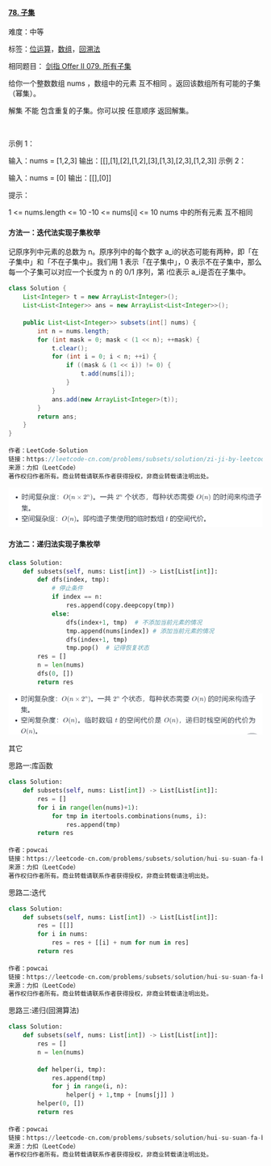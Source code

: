 #### [78. 子集](https://leetcode-cn.com/problems/subsets/)

难度：中等

标签：[位运算](../Topic/位运算.md)，[数组](../Topic/数组.md)，[回溯法](../Topic/回溯法.md)

相同题目： [剑指 Offer II 079. 所有子集](https://leetcode-cn.com/problems/TVdhkn/)

给你一个整数数组 nums ，数组中的元素 互不相同 。返回该数组所有可能的子集（幂集）。

解集 不能 包含重复的子集。你可以按 任意顺序 返回解集。

 

示例 1：

输入：nums = [1,2,3]
输出：[[],[1],[2],[1,2],[3],[1,3],[2,3],[1,2,3]]
示例 2：

输入：nums = [0]
输出：[[],[0]]


提示：

1 <= nums.length <= 10
-10 <= nums[i] <= 10
nums 中的所有元素 互不相同

#### 方法一：迭代法实现子集枚举

记原序列中元素的总数为 n。原序列中的每个数字 a_i的状态可能有两种，即「在子集中」和「不在子集中」。我们用 1 表示「在子集中」，0 表示不在子集中，那么每一个子集可以对应一个长度为 n 的 0/1 序列，第 i位表示 a_i是否在子集中。

```java
class Solution {
    List<Integer> t = new ArrayList<Integer>();
    List<List<Integer>> ans = new ArrayList<List<Integer>>();

    public List<List<Integer>> subsets(int[] nums) {
        int n = nums.length;
        for (int mask = 0; mask < (1 << n); ++mask) {
            t.clear();
            for (int i = 0; i < n; ++i) {
                if ((mask & (1 << i)) != 0) {
                    t.add(nums[i]);
                }
            }
            ans.add(new ArrayList<Integer>(t));
        }
        return ans;
    }
}

作者：LeetCode-Solution
链接：https://leetcode-cn.com/problems/subsets/solution/zi-ji-by-leetcode-solution/
来源：力扣（LeetCode）
著作权归作者所有。商业转载请联系作者获得授权，非商业转载请注明出处。
```

![image-20210908093258369](img/image-20210908093258369.png)

#### 方法二：递归法实现子集枚举

```python
class Solution:
    def subsets(self, nums: List[int]) -> List[List[int]]:
        def dfs(index, tmp):
            # 停止条件
            if index == n:
                res.append(copy.deepcopy(tmp))
            else:
                dfs(index+1, tmp)  # 不添加当前元素的情况
                tmp.append(nums[index]) # 添加当前元素的情况
                dfs(index+1, tmp)
                tmp.pop()  # 记得恢复状态
        res = []
        n = len(nums)
        dfs(0, [])
        return res
```

![image-20210908093752097](img/image-20210908093752097.png)



其它

思路一:库函数

```python
class Solution:
    def subsets(self, nums: List[int]) -> List[List[int]]:
        res = []
        for i in range(len(nums)+1):
            for tmp in itertools.combinations(nums, i):
                res.append(tmp)
        return res

作者：powcai
链接：https://leetcode-cn.com/problems/subsets/solution/hui-su-suan-fa-by-powcai-5/
来源：力扣（LeetCode）
著作权归作者所有。商业转载请联系作者获得授权，非商业转载请注明出处。
```

思路二:迭代

```python
class Solution:
    def subsets(self, nums: List[int]) -> List[List[int]]:
        res = [[]]
        for i in nums:
            res = res + [[i] + num for num in res]
        return res

作者：powcai
链接：https://leetcode-cn.com/problems/subsets/solution/hui-su-suan-fa-by-powcai-5/
来源：力扣（LeetCode）
著作权归作者所有。商业转载请联系作者获得授权，非商业转载请注明出处。
```

思路三:递归(回溯算法)

```python
class Solution:
    def subsets(self, nums: List[int]) -> List[List[int]]:
        res = []
        n = len(nums)
        
        def helper(i, tmp):
            res.append(tmp)
            for j in range(i, n):
                helper(j + 1,tmp + [nums[j]] )
        helper(0, [])
        return res  

作者：powcai
链接：https://leetcode-cn.com/problems/subsets/solution/hui-su-suan-fa-by-powcai-5/
来源：力扣（LeetCode）
著作权归作者所有。商业转载请联系作者获得授权，非商业转载请注明出处。
```

